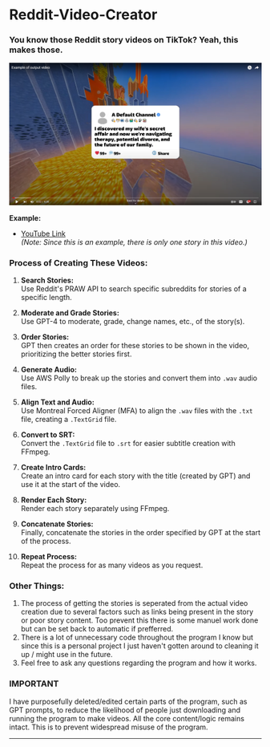 # Reddit-Video-Creator

### You know those Reddit story videos on TikTok? Yeah, this makes those.

[![Project Logo](media/images/Screenshot.png)](https://youtu.be/PZFq4n_LbN0)

**Example:**
- [YouTube Link](https://youtu.be/PZFq4n_LbN0)  
  *(Note: Since this is an example, there is only one story in this video.)*

### Process of Creating These Videos:

1. **Search Stories:**  
   Use Reddit's PRAW API to search specific subreddits for stories of a specific length.
   
2. **Moderate and Grade Stories:**  
   Use GPT-4 to moderate, grade, change names, etc., of the story(s).
   
3. **Order Stories:**  
   GPT then creates an order for these stories to be shown in the video, prioritizing the better stories first.
   
4. **Generate Audio:**  
   Use AWS Polly to break up the stories and convert them into `.wav` audio files.
   
5. **Align Text and Audio:**  
   Use Montreal Forced Aligner (MFA) to align the `.wav` files with the `.txt` file, creating a `.TextGrid` file.
   
6. **Convert to SRT:**  
   Convert the `.TextGrid` file to `.srt` for easier subtitle creation with FFmpeg.
   
7. **Create Intro Cards:**  
   Create an intro card for each story with the title (created by GPT) and use it at the start of the video.
   
8. **Render Each Story:**  
   Render each story separately using FFmpeg.
   
9. **Concatenate Stories:**  
   Finally, concatenate the stories in the order specified by GPT at the start of the process.
   
10. **Repeat Process:**  
    Repeat the process for as many videos as you request.

### Other Things:
1. The process of getting the stories is seperated from the actual video creation due to several factors such as links being present in the story or poor story content. Too prevent this there is some manuel work done but can be set back to automatic if prefferred.
2. There is a lot of unnecessary code throughout the program I know but since this is a personal project I just haven't gotten around to cleaning it up / might use in the future.
3. Feel free to ask any questions regarding the program and how it works. 

### **IMPORTANT**

I have purposefully deleted/edited certain parts of the program, such as GPT prompts, to reduce the likelihood of people just downloading and running the program to make videos. All the core content/logic remains intact. This is to prevent widespread misuse of the program.

---
